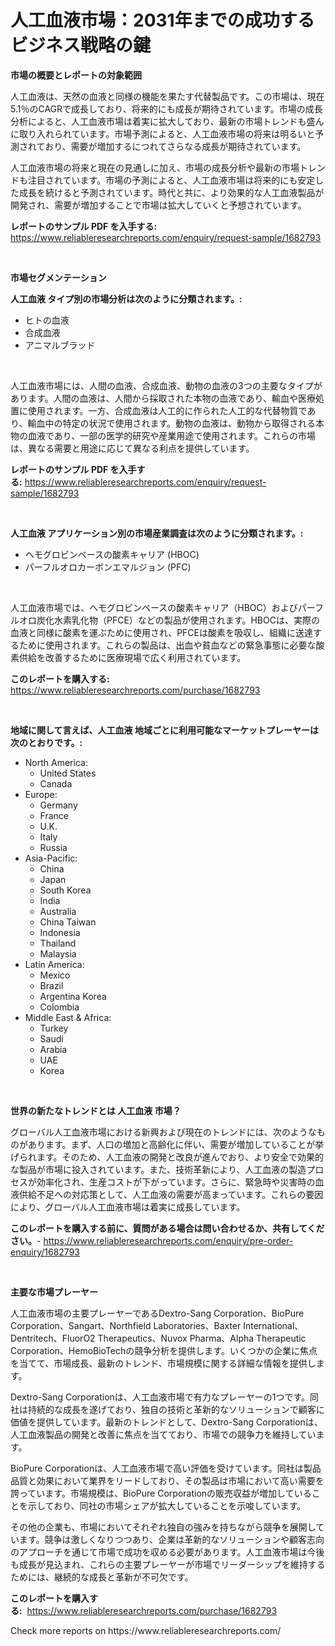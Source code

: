 <p><h1>人工血液市場：2031年までの成功するビジネス戦略の鍵</h1></p><p><strong>市場の概要とレポートの対象範囲</strong></p>
<p><p>人工血液は、天然の血液と同様の機能を果たす代替製品です。この市場は、現在5.1％のCAGRで成長しており、将来的にも成長が期待されています。市場の成長分析によると、人工血液市場は着実に拡大しており、最新の市場トレンドも盛んに取り入れられています。市場予測によると、人工血液市場の将来は明るいと予測されており、需要が増加するにつれてさらなる成長が期待されています。</p><p>人工血液市場の将来と現在の見通しに加え、市場の成長分析や最新の市場トレンドも注目されています。市場の予測によると、人工血液市場は将来的にも安定した成長を続けると予測されています。時代と共に、より効果的な人工血液製品が開発され、需要が増加することで市場は拡大していくと予想されています。</p></p>
<p><strong>レポートのサンプル PDF を入手する:</strong> <a href="https://www.reliableresearchreports.com/enquiry/request-sample/1682793">https://www.reliableresearchreports.com/enquiry/request-sample/1682793</a></p>
<p>&nbsp;</p>
<p><strong>市場セグメンテーション</strong></p>
<p><strong>人工血液 タイプ別の市場分析は次のように分類されます。:</strong></p>
<p><ul><li>ヒトの血液</li><li>合成血液</li><li>アニマルブラッド</li></ul></p>
<p>&nbsp;</p>
<p><p>人工血液市場には、人間の血液、合成血液、動物の血液の3つの主要なタイプがあります。人間の血液は、人間から採取された本物の血液であり、輸血や医療処置に使用されます。一方、合成血液は人工的に作られた人工的な代替物質であり、輸血中の特定の状況で使用されます。動物の血液は、動物から取得される本物の血液であり、一部の医学的研究や産業用途で使用されます。これらの市場は、異なる需要と用途に応じて異なる利点を提供しています。</p></p>
<p><strong>レポートのサンプル PDF を入手する:</strong>&nbsp;<a href="https://www.reliableresearchreports.com/enquiry/request-sample/1682793">https://www.reliableresearchreports.com/enquiry/request-sample/1682793</a></p>
<p>&nbsp;</p>
<p><strong> 人工血液 アプリケーション別の市場産業調査は次のように分類されます。:</strong></p>
<p><ul><li>ヘモグロビンベースの酸素キャリア (HBOC)</li><li>パーフルオロカーボンエマルジョン (PFC)</li></ul></p>
<p>&nbsp;</p>
<p><p>人工血液市場では、ヘモグロビンベースの酸素キャリア（HBOC）およびパーフルオロ炭化水素乳化物（PFCE）などの製品が使用されます。HBOCは、実際の血液と同様に酸素を運ぶために使用され、PFCEは酸素を吸収し、組織に送達するために使用されます。これらの製品は、出血や貧血などの緊急事態に必要な酸素供給を改善するために医療現場で広く利用されています。</p></p>
<p><strong>このレポートを購入する:</strong>&nbsp; <a href="https://www.reliableresearchreports.com/purchase/1682793">https://www.reliableresearchreports.com/purchase/1682793</a></p>
<p>&nbsp;</p>
<p><strong>地域に関して言えば、人工血液 地域ごとに利用可能なマーケットプレーヤーは次のとおりです。:</strong></p>
<p><ul>
    <li>
        North America:
        <ul>
            <li>United States</li>
            <li>Canada</li>
        </ul>
    </li>
    <li>
        Europe:
        <ul>
            <li>Germany</li>
            <li>France</li>
            <li>U.K.</li>
            <li>Italy</li>
            <li>Russia</li>
        </ul>
    </li>
    <li>
        Asia-Pacific:
        <ul>
            <li>China</li>
            <li>Japan</li>
            <li>South Korea</li>
            <li>India</li>
            <li>Australia</li>
            <li>China Taiwan</li>
            <li>Indonesia</li>
            <li>Thailand</li>
            <li>Malaysia</li>
        </ul>
    </li>
    <li>
        Latin America:
        <ul>
            <li>Mexico</li>
            <li>Brazil</li>
            <li>Argentina Korea</li>
            <li>Colombia</li>
        </ul>
    </li>
    <li>
        Middle East & Africa:
        <ul>
            <li>Turkey</li>
            <li>Saudi</li>
            <li>Arabia</li>
            <li>UAE</li>
            <li>Korea</li>
        </ul>
    </li>
    </ul></p>
<p>&nbsp;</p>
<p><strong>世界の新たなトレンドとは 人工血液 市場？</strong></p>
<p><p>グローバル人工血液市場における新興および現在のトレンドには、次のようなものがあります。まず、人口の増加と高齢化に伴い、需要が増加していることが挙げられます。そのため、人工血液の開発と改良が進んでおり、より安全で効果的な製品が市場に投入されています。また、技術革新により、人工血液の製造プロセスが効率化され、生産コストが下がっています。さらに、緊急時や災害時の血液供給不足への対応策として、人工血液の需要が高まっています。これらの要因により、グローバル人工血液市場は着実に成長しています。</p></p>
<p><strong>このレポートを購入する前に、質問がある場合は問い合わせるか、共有してください。</strong>- <a href="https://www.reliableresearchreports.com/enquiry/pre-order-enquiry/1682793">https://www.reliableresearchreports.com/enquiry/pre-order-enquiry/1682793</a></p>
<p>&nbsp;</p>
<p><strong>主要な市場プレーヤー</strong></p>
<p><p>人工血液市場の主要プレーヤーであるDextro-Sang Corporation、BioPure Corporation、Sangart、Northfield Laboratories、Baxter International、Dentritech、FluorO2 Therapeutics、Nuvox Pharma、Alpha Therapeutic Corporation、HemoBioTechの競争分析を提供します。いくつかの企業に焦点を当てて、市場成長、最新のトレンド、市場規模に関する詳細な情報を提供します。</p><p>Dextro-Sang Corporationは、人工血液市場で有力なプレーヤーの1つです。同社は持続的な成長を遂げており、独自の技術と革新的なソリューションで顧客に価値を提供しています。最新のトレンドとして、Dextro-Sang Corporationは、人工血液製品の開発と改善に焦点を当てており、市場での競争力を維持しています。</p><p>BioPure Corporationは、人工血液市場で高い評価を受けています。同社は製品品質と効果において業界をリードしており、その製品は市場において高い需要を誇っています。市場規模は、BioPure Corporationの販売収益が増加していることを示しており、同社の市場シェアが拡大していることを示唆しています。</p><p>その他の企業も、市場においてそれぞれ独自の強みを持ちながら競争を展開しています。競争は激しくなりつつあり、企業は革新的なソリューションや顧客志向のアプローチを通じて市場で成功を収める必要があります。人工血液市場は今後も成長が見込まれ、これらの主要プレーヤーが市場でリーダーシップを維持するためには、継続的な成長と革新が不可欠です。</p></p>
<p><strong>このレポートを購入する:</strong>&nbsp;&nbsp;<a href="https://www.reliableresearchreports.com/purchase/1682793">https://www.reliableresearchreports.com/purchase/1682793</a></p>
<p>Check more reports on https://www.reliableresearchreports.com/</p>